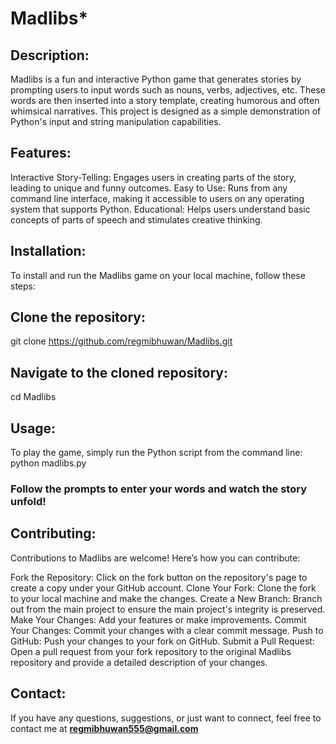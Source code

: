 # Madlibs*

## Description:

Madlibs is a fun and interactive Python game that generates stories by prompting users to input words such as nouns, verbs, adjectives, etc. These words are then inserted into a story template, creating humorous and often whimsical narratives. This project is designed as a simple demonstration of Python's input and string manipulation capabilities.

## Features: 

Interactive Story-Telling: Engages users in creating parts of the story, leading to unique and funny outcomes.
Easy to Use: Runs from any command line interface, making it accessible to users on any operating system that supports Python.
Educational: Helps users understand basic concepts of parts of speech and stimulates creative thinking.

## Installation: 

To install and run the Madlibs game on your local machine, follow these steps:

## Clone the repository:
git clone https://github.com/regmibhuwan/Madlibs.git

## Navigate to the cloned repository:
cd Madlibs

## Usage:
To play the game, simply run the Python script from the command line:
python madlibs.py

### Follow the prompts to enter your words and watch the story unfold!

## Contributing:

Contributions to Madlibs are welcome! Here’s how you can contribute:

Fork the Repository: Click on the fork button on the repository's page to create a copy under your GitHub account.
Clone Your Fork: Clone the fork to your local machine and make the changes.
Create a New Branch: Branch out from the main project to ensure the main project's integrity is preserved.
Make Your Changes: Add your features or make improvements.
Commit Your Changes: Commit your changes with a clear commit message.
Push to GitHub: Push your changes to your fork on GitHub.
Submit a Pull Request: Open a pull request from your fork repository to the original Madlibs repository and provide a detailed description of your changes.

## Contact:
If you have any questions, suggestions, or just want to connect, feel free to contact me at **regmibhuwan555@gmail.com**
